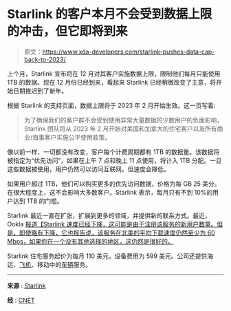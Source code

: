 # Starlink 的客户本月不会受到数据上限的冲击，但它即将到来

> 原文：<https://www.xda-developers.com/starlink-pushes-data-cap-back-to-2023/>

上个月，Starlink 宣布将在 12 月对其客户实施数据上限，限制他们每月只能使用 1TB 的数据。现在 12 月份已经到来，看起来 Starlink 已经稍微改变了主意，将开始日期推迟到了新年。

根据 Starlink 的支持页面，数据上限将于 2023 年 2 月开始生效。这一页写着:

> 为了确保我们的客户群不会受到使用异常大量数据的少数用户的负面影响，Starlink 团队将从 2023 年 2 月开始对美国和加拿大的住宅客户以及所有商业/海事客户实施公平使用政策。

像以前一样，一切都没有改变，客户每个计费周期都有 1TB 的数据量。该数据将被指定为“优先访问”，如果在上午 7 点和晚上 11 点使用，将计入 1TB 分配。一旦这些数据被使用，用户仍然可以访问互联网，但速度会降低。

如果用户超过 1TB，他们可以购买更多的优先访问数据，价格为每 GB 25 美分。在很大程度上，这不会影响大多数客户。Starlink 表示，每月只有不到 10%的用户达到 1TB 的门槛。

Starlink 最近一直在扩张，扩展到更多的领域，并提供新的联系方式。最近，Ookla [报道【Starlink 速度已经下降，这可能是由于注册该服务的新用户数量。但是，即使略有下降，它也报告说，该服务在北美的平均下载速度仍然至少为 60 Mbps，如果你在一个没有其他选择的地区，这仍然是很好的。](https://www.ookla.com/articles/starlink-hughesnet-viasat-performance-q2-2022)

Starlink 住宅服务起价为每月 110 美元，设备费用为 599 美元。公司还提供海运、[飞机](https://www.xda-developers.com/spacex-launches-starlink-aviation/)、移动中的[车辆](http://www.xda-developers.com/spacex-expands-it-starlink-satellite-service-for-moving-vehicles/)服务。

* * *

**来源** : [Starlink](https://support.starlink.com/?topic=0889717a-e223-fb7d-f6b5-4369b306a22e)

**经** : [CNET](https://www.cnet.com/home/internet/starlink-customers-get-a-short-reprieve-from-data-caps/)